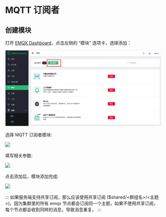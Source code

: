 # MQTT 订阅者

## 创建模块

打开 [EMQX Dashboard](http://127.0.0.1:18083/#/modules)，点击左侧的 “模块” 选项卡，选择添加：

![image-20200927213049265](./assets/modules.png)

选择 MQTT 订阅者模块:

![](./assets/mqtt_subscriber1.png)

填写相关参数:

![](./assets/mqtt_subscriber2.png)

点击添加后，模块添加完成:

![](./assets/mqtt_subscriber3.png)

:::
如果服务端支持共享订阅，那么应该使用共享订阅 ($shared/<群组名>/<主题>)。因为集群里的所有
emqx 节点都会订阅同一个主题，如果不使用共享订阅，每个节点都会收到同样的消息，导致消息重复。
:::

